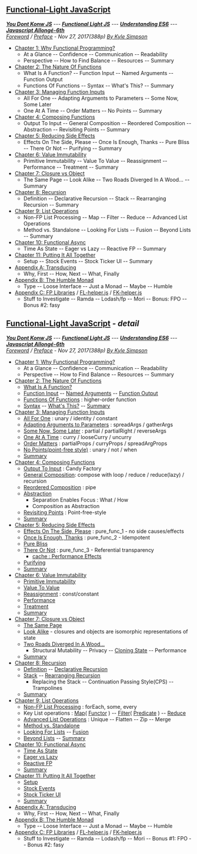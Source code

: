 <a name="top"></a>
## [Functional-Light JavaScript](#middle)
***[You Dont Konw JS]** --- **[Functional Light JS]** --- **[Understanding ES6]** --- **[Javascript Allongé-6th]***     
*[Foreword](foreword.md/#foreword) / [Preface](preface.md/#preface) - Nov 27, 2017(388p) [By Kyle Simpson](https://github.com/getify)*
* [Chapter 1: Why Functional Programming?](ch1.md/#chapter-1-why-functional-programming)
    * At a Glance -- Confidence -- Communication -- Readability
    * Perspective -- How to Find Balance -- Resources -- Summary
* [Chapter 2: The Nature Of Functions](ch2.md/#chapter-2-the-nature-of-functions)
    * What Is A Function? -- Function Input -- Named Arguments -- Function Output
    * Functions Of Functions -- Syntax -- What's This? -- Summary
* [Chapter 3: Managing Function Inputs](ch3.md/#chapter-3-managing-function-inputs)
    * All For One -- Adapting Arguments to Parameters -- Some Now, Some Later
    * One At A Time -- Order Matters -- No Points -- Summary
* [Chapter 4: Composing Functions](ch4.md/#chapter-4-composing-functions)
    * Output To Input -- General Composition -- Reordered Composition -- Abstraction -- Revisiting Points -- Summary
* [Chapter 5: Reducing Side Effects](ch5.md/#chapter-5-reducing-side-effects)
    * Effects On The Side, Please -- Once Is Enough, Thanks -- Pure Bliss -- There Or Not -- Purifying -- Summary
* [Chapter 6: Value Immutability](ch6.md/#chapter-6-value-immutability)
    * Primitive Immutability -- Value To Value -- Reassignment -- Performance -- Treatment -- Summary
* [Chapter 7: Closure vs Object](ch7.md/#chapter-7-closure-vs-object)
    * The Same Page -- Look Alike -- Two Roads Diverged In A Wood... -- Summary
* [Chapter 8: Recursion](ch8.md/#chapter-8-recursion)
    * Definition -- Declarative Recursion -- Stack -- Rearranging Recursion -- Summary
* [Chapter 9: List Operations](ch9.md/#chapter-9-list-operations)
    * Non-FP List Processing -- Map -- Filter -- Reduce -- Advanced List Operations
    * Method vs. Standalone -- Looking For Lists -- Fusion -- Beyond Lists -- Summary
* [Chapter 10: Functional Async](ch10.md/#chapter-10-functional-async)
    * Time As State -- Eager vs Lazy -- Reactive FP -- Summary
* [Chapter 11: Putting It All Together](ch11.md/#chapter-11-putting-it-all-together)
    * Setup -- Stock Events -- Stock Ticker UI -- Summary
* [Appendix A: Transducing](apA.md/#appendix-a-transducing)
    * Why, First -- How, Next -- What, Finally
* [Appendix B: The Humble Monad](apB.md/#appendix-b-the-humble-monad)
    * Type -- Loose Interface -- Just a Monad -- Maybe -- Humble
* [Appendix C: FP Libraries](apC.md/#appendix-c-fp-libraries) / [FL-helper.js](FL-helper.js) / [FK-helper.js](FK-helper.js)
    * Stuff to Investigate -- Ramda -- Lodash/fp -- Mori -- Bonus: FPO --  Bonus #2: fasy

<a name="middle"></a>
## [Functional-Light JavaScript](#top) *- detail*
***[You Dont Konw JS]** --- **[Functional Light JS]** --- **[Understanding ES6]** --- **[Javascript Allongé-6th]***   
*[Foreword](foreword.md/#foreword) / [Preface](preface.md/#preface) - Nov 27, 2017(388p) [By Kyle Simpson](https://github.com/getify)*
* [Chapter 1: Why Functional Programming?](ch1.md/#chapter-1-why-functional-programming)
    * At a Glance -- Confidence -- Communication -- Readability
    * Perspective -- How to Find Balance -- Resources -- Summary
* [Chapter 2: The Nature Of Functions](ch2.md/#chapter-2-the-nature-of-functions)
    * [What Is A Function?](ch2.md/#what-is-a-function)
    * [Function Input](ch2.md/#function-input) -- [Named Arguments](ch2.md/#named-arguments) -- [Function Output](ch2.md/#function-output)
    * [Functions Of Functions](ch2.md/#functions-of-functions) : higher-order function
    * [Syntax](ch2.md/#syntax) -- [What's This?](ch2.md/#whats-this) -- [Summary](ch2.md/#summary)
* [Chapter 3: Managing Function Inputs](ch3.md/#chapter-3-managing-function-inputs)
    * [All For One](ch3.md/#all-for-one) : unary / identity / constant
    * [Adapting Arguments to Parameters](ch3.md/#adapting-arguments-to-parameters) : spreadArgs / gatherArgs
    * [Some Now, Some Later](ch3.md/#some-now-some-later) : partial / partialRight / reverseArgs
    * [One At A Time](ch3.md/#one-at-a-time) : curry / looseCurry / uncurry
    * [Order Matters](ch3.md/#order-matters) : partialProps / curryProps / spreadArgProps
    * [No Points(point-free style)](ch3.md/#no-points) : unary / not / when
    * [Summary](ch3.md/#summary)
* [Chapter 4: Composing Functions](ch4.md/#chapter-4-composing-functions)
    * [Output To Input](ch4.md/#output-to-input) : Candy Factory
    * [General Composition](ch4.md/#general-composition): compose with loop / reduce / reduce(lazy) / recursion
    * [Reordered Composition](ch4.md/#reordered-composition) : pipe
    * [Abstraction](ch4.md/#abstraction)
        * Separation Enables Focus : What / How
        * Composition as Abstraction
    * [Revisiting Points](ch4.md/#revisiting-points) : Point-free-style
    * [Summary](ch4.md/#summary)
* [Chapter 5: Reducing Side Effects](ch5.md/#chapter-5-reducing-side-effects)
    * [Effects On The Side, Please](ch5.md/#effects-on-the-side-please) : pure_func_1 - no side causes/effects
    * [Once Is Enough, Thanks](ch5.md/#once-is-enough-thanks) : pure_func_2 - Idempotent
    * [Pure Bliss](ch5.md/#pure-bliss)
    * [There Or Not](ch5.md/#there-or-not) : pure_func_3 - Referential transparency
        * [cache : Performance Effects](ch5.md/#performance-effects)
    * [Purifying](ch5.md/#purifying)
    * [Summary](ch5.md/#summary)
* [Chapter 6: Value Immutability](ch6.md/#chapter-6-value-immutability)
    * [Primitive Immutability](ch6.md/#primitive-immutability)
    * [Value To Value](ch6.md/#value-to-value)
    * [Reassignment](ch6.md/#reassignment) : const/constant
    * [Performance](ch6.md/#performance)
    * [Treatment](ch6.md/#treatment)
    * [Summary](ch6.md/#summary)
* [Chapter 7: Closure vs Object](ch7.md/#chapter-7-closure-vs-object)
    * [The Same Page](ch7.md/#the-same-page)
    * [Look Alike](ch7.md/#look-alike) - closures and objects are isomorphic representations of state
    * [Two Roads Diverged In A Wood...](ch7.md/#two-roads-diverged-in-a-wood)   
        * Structural Mutability -- Privacy -- [Cloning State](ch7.md#cloning-state) -- Performance
    * [Summary](ch7.md/#summary)
* [Chapter 8: Recursion](ch8.md/#chapter-8-recursion)
    * [Definition](ch8.md/#definition) -- [Declarative Recursion](ch8.md/#declarative-recursion)
    * [Stack](ch8.md/#stack) -- [Rearranging Recursion](ch8.md/#rearranging-recursion)
        * Replacing the Stack -- Continuation Passing Style(CPS) -- Trampolines
    * [Summary](ch8.md/#summary)
* [Chapter 9: List Operations](ch9.md/#chapter-9-list-operations)
    * [Non-FP List Processing](ch9.md/#non-fp-list-processing) : forEach, some, every
    * Key List operations : [Map](ch9.md/#map)( [Functor](ch9.md#a-word-functors) ) -- [Filter](ch9.md/#filter)( [Predicate](ch9.md#filtering-confusion) ) -- [Reduce](ch9.md/#reduce)
    * [Advanced List Operations](ch9.md/#advanced-list-operations) : Unique -- Flatten -- Zip -- Merge
    * [Method vs. Standalone](ch9.md/#method-vs-standalone)
    * [Looking For Lists](ch9.md/#looking-for-lists) -- [Fusion](ch9.md/#fusion)
    * [Beyond Lists](ch9.md/#beyond-lists) -- [Summary](ch9.md/#summary)
* [Chapter 10: Functional Async](ch10.md/#chapter-10-functional-async)
    * [Time As State](ch10.md/#time-as-state)
    * [Eager vs Lazy](ch10.md/#eager-vs-lazy)
    * [Reactive FP](ch10.md/#reactive-fp)
    * [Summary](ch10.md/#summary)
* [Chapter 11: Putting It All Together](ch11.md/#chapter-11-putting-it-all-together)
    * [Setup](ch11.md/#setup)
    * [Stock Events](ch11.md/#stock-events)
    * [Stock Ticker UI](ch11.md/#stock-ticker-ui)
    * [Summary](ch11.md/#summary)
* [Appendix A: Transducing](apA.md/#appendix-a-transducing)
    * Why, First -- How, Next -- What, Finally
* [Appendix B: The Humble Monad](apB.md/#appendix-b-the-humble-monad)
    * Type -- Loose Interface -- Just a Monad -- Maybe -- Humble
* [Appendix C: FP Libraries](apC.md/#appendix-c-fp-libraries) / [FL-helper.js](FL-helper.js) / [FK-helper.js](FK-helper.js)
    * Stuff to Investigate -- Ramda -- Lodash/fp -- Mori -- Bonus #1: FPO -- Bonus #2: fasy
    
[You Dont Konw JS]: https://github.com/kiyounglee/You-Dont-Know-JS/blob/master/toc.md#top
[Functional Light JS]: https://github.com/kiyounglee/Functional-Light-JS/blob/master/manuscript/toc.md#top
[Understanding ES6]: https://github.com/kiyounglee/understandinges6/blob/master/manuscript/toc.md#top
[Javascript Allongé-6th]: https://github.com/kiyounglee/javascript-allonge-six/blob/master/myAllonge/markdown/toc.md#top

